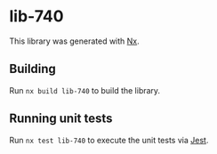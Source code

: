 # lib-740

This library was generated with [Nx](https://nx.dev).

## Building

Run `nx build lib-740` to build the library.

## Running unit tests

Run `nx test lib-740` to execute the unit tests via [Jest](https://jestjs.io).

